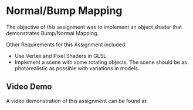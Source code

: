 # Normal/Bump Mapping

The objective of this assignment was to implement an object shader that demonstrates Bump/Normal Mapping.

Other Requirements for this Assignment included:

- Use Vertex and Pixel Shaders in GLSL
- Implement a scene with some rotating objects. The scene should be as photorealistic as possible with variations in models.

## Video Demo

A video demonstration of this assignment can be found at: 
